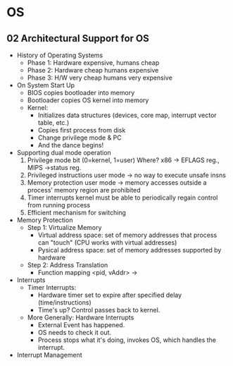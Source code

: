 # OS 
## 02 Architectural Support for OS
- History of Operating Systems 
  - Phase 1: Hardware expensive, humans cheap 
  - Phase 2: Hardware cheap humans expensive 
  - Phase 3: H/W very cheap humans very expensive 
- On System Start Up 
  - BIOS copies bootloader into memory
  - Bootloader copies OS kernel into memory
  - Kernel:
    - Initializes data structures (devices, core map, interrupt vector table, etc.)
    - Copies first process from disk
    - Change privilege mode & PC
    - And the dance begins!
- Supporting dual mode operation 
  1. Privilege mode bit (0=kernel, 1=user)
      Where? x86 → EFLAGS reg., MIPS →status reg.
  2. Privileged instructions
      user mode -> no way to execute unsafe insns
  3. Memory protection
      user mode -> memory accesses outside a process’ memory region are prohibited
  4. Timer interrupts
      kernel must be able to periodically regain control from running process
  5. Efficient mechanism for switching
- Memory Protection 
  - Step 1: Virtualize Memory
    - Virtual address space: set of memory addresses that process can "touch" (CPU works with virtual addresses)
    - Pysical address space: set of memory addresses supported by hardware 
  - Step 2: Address Translation 
    - Function mapping <pid, vAddr> -> <pAddr>
- Interrupts
  - Timer Interrupts: 
    - Hardware timer set to expire after specified delay (time/instructions)
    - Time's up? Control passes back to kernel.
  - More Generally: Hardware Interrupts
    - External Event has happened. 
    - OS needs to check it out. 
    - Process stops what it's doing, invokes OS, which handles the interrupt. 
- Interrupt Management
